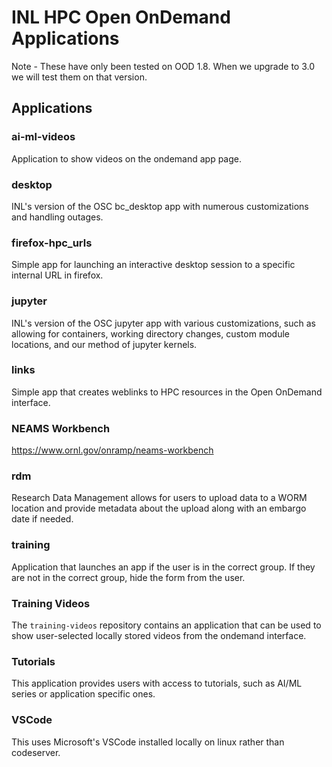 # INL HPC Open OnDemand Applications

Note - These have only been tested on OOD 1.8. When we upgrade to 3.0 we will test them on that version.

## Applications

### ai-ml-videos
Application to show videos on the ondemand app page.

### desktop
INL's version of the OSC bc_desktop app with numerous customizations and handling outages.

### firefox-hpc_urls
Simple app for launching an interactive desktop session to a specific internal URL in firefox.

### jupyter
INL's version of the OSC jupyter app with various customizations, such as allowing for containers, working directory changes, custom module locations, and our method of jupyter kernels.

### links
Simple app that creates weblinks to HPC resources in the Open OnDemand interface.

### NEAMS Workbench
https://www.ornl.gov/onramp/neams-workbench

### rdm
Research Data Management allows for users to upload data to a WORM location and provide metadata about the upload along with an embargo date if needed.

### training
Application that launches an app if the user is in the correct group. If they are not in the correct group, hide the form from the user.

### Training Videos
The `training-videos` repository contains an application that can be used to show user-selected locally stored videos from the ondemand interface.

### Tutorials
This application provides users with access to tutorials, such as AI/ML series or application specific ones.

### VSCode
This uses Microsoft's VSCode installed locally on linux rather than codeserver.
